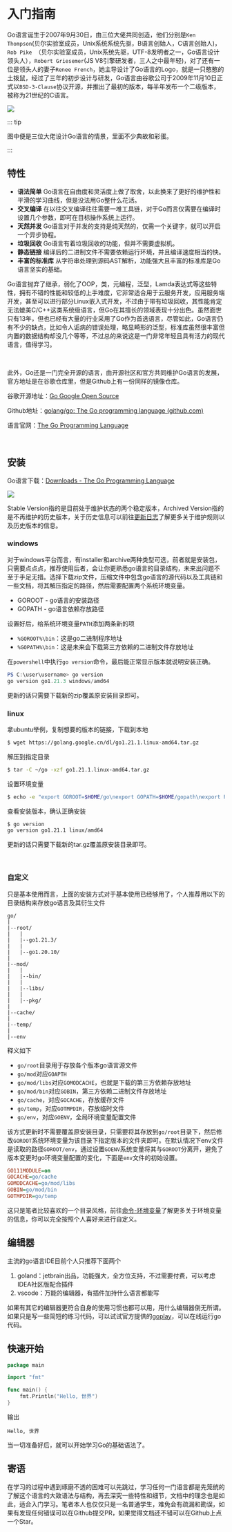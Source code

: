 #  入门指南

Go语言诞生于2007年9月30日，由三位大佬共同创造，他们分别是`Ken Thompson`(贝尔实验室成员，Unix系统系统先驱，B语言创始人，C语言创始人)，`Rob Pike `（贝尔实验室成员，Unix系统先驱，UTF-8发明者之一，Go语言设计领头人），`Robert Griesemer`(JS V8引擎研发者，三人之中最年轻)，对了还有一位是领头人的妻子`Renee French`，她主导设计了Go语言的Logo，就是一只憨憨的土拨鼠，经过了三年的初步设计与研发，Go语言由谷歌公司于2009年11月10日正式以`BSD-3-Clause`协议开源，并推出了最初的版本，每半年发布一个二级版本，被称为21世纪的C语言。

![](https://camo.githubusercontent.com/2b507540e2681c1a25698f246b9dca69c30548ed66a7323075b0224cbb1bf058/68747470733a2f2f676f6c616e672e6f72672f646f632f676f706865722f6669766579656172732e6a7067)

::: tip

图中便是三位大佬设计Go语言的情景，里面不少典故和彩蛋。

:::



## 特性

- **语法简单** Go语言在自由度和灵活度上做了取舍，以此换来了更好的维护性和平滑的学习曲线，但是没法用Go整什么花活。
- **交叉编译** 在以往交叉编译往往需要一堆工具链，对于Go而言仅需要在编译时设置几个参数，即可在目标操作系统上运行。
- **天然并发** Go语言对于并发的支持是纯天然的，仅需一个关键字，就可以开启一个异步协程。
- **垃圾回收**  Go语言有着垃圾回收的功能，但并不需要虚拟机。
- **静态链接**  编译后的二进制文件不需要依赖运行环境，并且编译速度相当的快。
- **丰富的标准库** 从字符串处理到源码AST解析，功能强大且丰富的标准库是Go语言坚实的基础。



Go语言抛弃了继承，弱化了OOP，类，元编程，泛型，Lamda表达式等这些特性，拥有不错的性能和较低的上手难度，它非常适合用于云服务开发，应用服务端开发，甚至可以进行部分Linux嵌入式开发，不过由于带有垃圾回收，其性能肯定无法媲美C/C++这类系统级语言，但Go在其擅长的领域表现十分出色。虽然面世只有13年，但也已经有大量的行业采用了Go作为首选语言，尽管如此，Go语言仍有不少的缺点，比如令人诟病的错误处理，略显畸形的泛型，标准库虽然很丰富但内置的数据结构却没几个等等，不过总的来说这是一门非常年轻且具有活力的现代语言，值得学习。



<br>

此外，Go还是一门完全开源的语言，由开源社区和官方共同维护Go语言的发展，官方地址是在谷歌仓库里，但是Github上有一份同样的镜像仓库。

谷歌开源地址：[Go Google Open Source](https://cs.opensource.google/go)

Github地址：[golang/go: The Go programming language (github.com)](https://github.com/golang/go)

语言官网：[The Go Programming Language](https://go.dev/)

<br/>

## 安装

Go语言下载：[Downloads - The Go Programming Language](https://go.dev/dl/)

![](https://public-1308755698.cos.ap-chongqing.myqcloud.com//img/202311052223852.png)

Stable Version指的是目前处于维护状态的两个稳定版本，Archived Version指的是不再维护的历史版本，关于历史信息可以前往[更新日志](/release.md)了解更多关于维护规则以及历史版本的信息。

### windows

对于windows平台而言，有installer和archive两种类型可选，前者就是安装包，只需要点点点，推荐使用后者，会让你更熟悉go语言的目录结构，未来出问题不至于手足无措。选择下载zip文件，压缩文件中包含go语言的源代码以及工具链和一些文档，将其解压指定的路径，然后需要配置两个系统环境变量。

- GOROOT - go语言的安装路径
- GOPATH - go语言依赖存放路径

设置好后，给系统环境变量`PATH`添加两条新的项

- `%GOROOT%\bin`：这是go二进制程序地址
- `%GOPATH%\bin`：这是未来会下载第三方依赖的二进制文件存放地址

在`powershell`中执行`go version`命令，最后能正常显示版本就说明安装正确。

```powershell
PS C:\user\username> go version
go version go1.21.3 windows/amd64
```

更新的话只需要下载新的zip覆盖原安装目录即可。



### linux

拿ubuntu举例，复制想要的版本的链接，下载到本地

```sh
$ wget https://golang.google.cn/dl/go1.21.1.linux-amd64.tar.gz
```

解压到指定目录

```sh
$ tar -C ~/go -xzf go1.21.1.linux-amd64.tar.gz
```

设置环境变量

```sh
$ echo -e "export GOROOT=$HOME/go\nexport GOPATH=$HOME/gopath\nexport PATH=$PATH:$GOROOT/bin:$GOPATH/bin" >> ~/.bashrc && source ~/.bashrc 
```

 查看安装版本，确认正确安装

```sh
$ go version
go version go1.21.1 linux/amd64
```

更新的话只需要下载新的tar.gz覆盖原安装目录即可。

<br/>



### 自定义

只是基本使用而言，上面的安装方式对于基本使用已经够用了，个人推荐用以下的目录结构来存放go语言及其衍生文件

```
go/
|
|--root/
|	|
|	|--go1.21.3/
|	|
|	|--go1.20.10/
|
|--mod/
|	|
|	|--bin/
|	|
|	|--libs/
|	|
|	|--pkg/
|	
|--cache/
|
|--temp/
|
|--env
```
释义如下

- `go/root`目录用于存放各个版本go语言源文件
- `go/mod`对应`GOAPTH`
- `go/mod/libs`对应`GOMODCACHE`，也就是下载的第三方依赖存放地址
- `go/mod/bin`对应`GOBIN`，第三方依赖二进制文件存放地址
- `go/cache`，对应`GOCACHE`，存放缓存文件
- `go/temp`，对应`GOTMPDIR`，存放临时文件
- `go/env`，对应`GOENV`，全局环境变量配置文件

该方式更新时不需要覆盖原安装目录，只需要将其存放到`go/root`目录下，然后修改`GOROOT`系统环境变量为该目录下指定版本的文件夹即可。在默认情况下env文件是读取的路径`GOROOT/env`，通过设置`GOENV`系统变量将其与`GOROOT`分离开，避免了版本变更时go环境变量配置的变化，下面是`env`文件的初始设置。

```ini
GO111MODULE=on
GOCACHE=go/cache
GOMODCACHE=go/mod/libs
GOBIN=go/mod/bin
GOTMPDIR=go/temp
```

这只是笔者比较喜欢的一个目录风格，前往[命令-环境变量](/cmd#env)了解更多关于环境变量的信息，你可以完全按照个人喜好来进行自定义。



## 编辑器

主流的go语言IDE目前个人只推荐下面两个

1. goland：jetbrain出品，功能强大，全方位支持，不过需要付费，可以考虑IDEA社区版配合插件
2. vscode：万能的编辑器，有插件加持什么语言都能写

如果有其它的编辑器更符合自身的使用习惯也都可以用，用什么编辑器倒无所谓。如果只是写一些简短的练习代码，可以试试官方提供的[goplay](https://go.dev/play/)，可以在线运行go代码。



## 快速开始

```go
package main

import "fmt"

func main() {
	fmt.Println("Hello, 世界")
}
```

输出

```
Hello, 世界
```

当一切准备好后，就可以开始学习Go的基础语法了。



## 寄语

在学习的过程中遇到琢磨不透的困难可以先跳过，学习任何一门语言都是先笼统的了解这个语言的大致语法与结构，再去深究一些特性和细节，文档中的理念也是如此，适合入门学习。笔者本人也仅仅只是一名普通学生，难免会有疏漏和勘误，如果有发现任何错误可以在Github提交PR，如果觉得文档还不错可以在Github上点一个Star。



